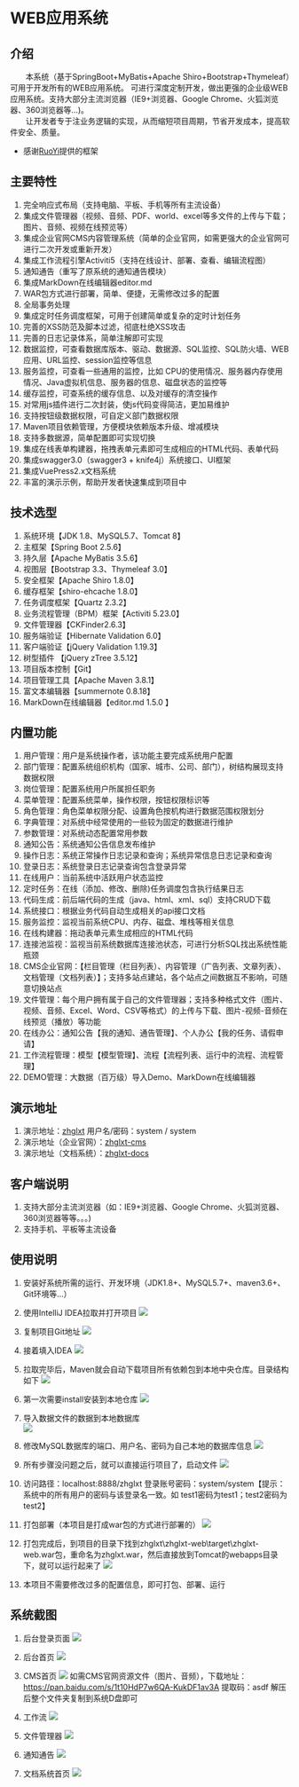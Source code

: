 # WEB应用系统

## 介绍
&emsp;&emsp;本系统（基于SpringBoot+MyBatis+Apache Shiro+Bootstrap+Thymeleaf）可用于开发所有的WEB应用系统。
可进行深度定制开发，做出更强的企业级WEB应用系统。支持大部分主流浏览器（IE9+浏览器、Google Chrome、火狐浏览器、360浏览器等...)。  
&emsp;&emsp;让开发者专于注业务逻辑的实现，从而缩短项目周期，节省开发成本，提高软件安全、质量。

- 感谢[RuoYi](https://gitee.com/y_project/RuoYi "若依")提供的框架

## 主要特性
1. 完全响应式布局（支持电脑、平板、手机等所有主流设备）
2. 集成文件管理器（视频、音频、PDF、world、excel等多文件的上传与下载；图片、音频、视频在线预览等）
3. 集成企业官网CMS内容管理系统（简单的企业官网，如需更强大的企业官网可进行二次开发或重新开发）
4. 集成工作流程引擎Activiti5（支持在线设计、部署、查看、编辑流程图）
5. 通知通告（重写了原系统的通知通告模块）
6. 集成MarkDown在线编辑器editor.md
7. WAR包方式进行部署，简单、便捷，无需修改过多的配置
8. 全局事务处理
9. 集成定时任务调度框架，可用于创建简单或复杂的定时计划任务
10. 完善的XSS防范及脚本过滤，彻底杜绝XSS攻击
11. 完善的日志记录体系，简单注解即可实现
12. 数据监控，可查看数据库版本、驱动、数据源、SQL监控、SQL防火墙、WEB应用、URL监控、session监控等信息
13. 服务监控，可查看一些通用的监控，比如 CPU的使用情况、服务器内存使用情况、Java虚拟机信息、服务器的信息、磁盘状态的监控等
14. 缓存监控，可查系统的缓存信息、以及对缓存的清空操作
15. 对常用js插件进行二次封装，使js代码变得简洁，更加易维护
16. 支持按钮级数据权限，可自定义部门数据权限
17. Maven项目依赖管理，方便模块依赖版本升级、增减模块
18. 支持多数据源，简单配置即可实现切换
19. 集成在线表单构建器，拖拽表单元素即可生成相应的HTML代码、表单代码
20. 集成swagger3.0（swagger3 + knife4j）系统接口、UI框架
21. 集成VuePress2.x文档系统
22. 丰富的演示示例，帮助开发者快速集成到项目中

## 技术选型
1. 系统环境【JDK 1.8、MySQL5.7、Tomcat 8】
2. 主框架【Spring Boot 2.5.6】
3. 持久层【Apache MyBatis 3.5.6】
4. 视图层【Bootstrap 3.3、Thymeleaf 3.0】
5. 安全框架【Apache Shiro 1.8.0】
6. 缓存框架【shiro-ehcache 1.8.0】
7. 任务调度框架【Quartz 2.3.2】
8. 业务流程管理（BPM）框架【Activiti 5.23.0】
9. 文件管理器【CKFinder2.6.3】
10. 服务端验证【Hibernate Validation 6.0】
11. 客户端验证【jQuery Validation 1.19.3】
12. 树型插件 【jQuery zTree 3.5.12】
13. 项目版本控制【Git】
14. 项目管理工具【Apache Maven 3.8.1】
15. 富文本编辑器【summernote 0.8.18】
16. MarkDown在线编辑器【editor.md 1.5.0 】

## 内置功能
1.  用户管理：用户是系统操作者，该功能主要完成系统用户配置
2.  部门管理：配置系统组织机构（国家、城市、公司、部门），树结构展现支持数据权限
3.  岗位管理：配置系统用户所属担任职务
4.  菜单管理：配置系统菜单，操作权限，按钮权限标识等
5.  角色管理：角色菜单权限分配、设置角色按机构进行数据范围权限划分
6.  字典管理：对系统中经常使用的一些较为固定的数据进行维护
7.  参数管理：对系统动态配置常用参数
8.  通知公告：系统通知公告信息发布维护
9.  操作日志：系统正常操作日志记录和查询；系统异常信息日志记录和查询
10. 登录日志：系统登录日志记录查询包含登录异常
11. 在线用户：当前系统中活跃用户状态监控
12. 定时任务：在线（添加、修改、删除)任务调度包含执行结果日志
13. 代码生成：前后端代码的生成（java、html、xml、sql）支持CRUD下载 
14. 系统接口：根据业务代码自动生成相关的api接口文档
15. 服务监控：监视当前系统CPU、内存、磁盘、堆栈等相关信息
16. 在线构建器：拖动表单元素生成相应的HTML代码
17. 连接池监视：监视当前系统数据库连接池状态，可进行分析SQL找出系统性能瓶颈
18. CMS企业官网：【栏目管理（栏目列表）、内容管理（广告列表、文章列表）、文档管理（文档列表）】；支持多站点建站，各个站点之间数据互不影响，可随意切换站点
19. 文件管理：每个用户拥有属于自己的文件管理器；支持多种格式文件（图片、视频、音频、Excel、Word、CSV等格式）的上传与下载、图片-视频-音频在线预览（播放）等功能
20. 在线办公：通知公告【我的通知、通告管理】、个人办公【我的任务、请假申请】
21. 工作流程管理：模型【模型管理】、流程【流程列表、运行中的流程、流程管理】
22. DEMO管理：大数据（百万级）导入Demo、MarkDown在线编辑器

## 演示地址
1. 演示地址：[zhglxt](http://1.117.224.178:8080/zhglxt "WEB应用系统") 用户名/密码：system / system
2. 演示地址（企业官网）：[zhglxt-cms](http://1.117.224.178:8080/zhglxt/cms/index.html "企业官网")
3. 演示地址（文档系统）：[zhglxt-docs](http://1.117.224.178:88/zhglxt-docs "文档系统")

## 客户端说明
1.  支持大部分主流浏览器（如：IE9+浏览器、Google Chrome、火狐浏览器、360浏览器等等。。。)
2.  支持手机、平板等主流设备

## 使用说明
1. 安装好系统所需的运行、开发环境（JDK1.8+、MySQL5.7+、maven3.6+、Git环境等...）
2. 使用IntelliJ IDEA拉取并打开项目
![](https://dlsdys-gz.oss-cn-guangzhou.aliyuncs.com/zhglxt/helpImages/sys/1.jpg?versionId=CAEQDRiBgICrx._C0xciIGY5YjU5ZjI3ZmY4NDQxMjRhZjRjMmE0YmQxNDM5Y2E0)

3. 复制项目Git地址
![](https://dlsdys-gz.oss-cn-guangzhou.aliyuncs.com/zhglxt/helpImages/sys/2.jpg?versionId=CAEQDRiBgMC26veB1BciIGQ5MzJhMDdkZTFlNjRjYjE5Y2VhZmVjZjBjNGQ0M2Q4)

4. 接着填入IDEA
![](https://dlsdys-gz.oss-cn-guangzhou.aliyuncs.com/zhglxt/helpImages/sys/3.jpg?versionId=CAEQDRiBgMD8t._C0xciIGJlNzQwY2Y2ZGRmZjQ0ZjI4YzVhMzU2YmIxMzNkYjE3)

5. 拉取完毕后，Maven就会自动下载项目所有依赖包到本地中央仓库。目录结构如下
![](https://dlsdys-gz.oss-cn-guangzhou.aliyuncs.com/zhglxt/helpImages/sys/4.jpg?versionId=CAEQDRiBgIC2wO_C0xciIDVjOTk0YmJjYzZiNDQzOTI5M2ExM2QyMTRiZWU5MGY2)

6. 第一次需要install安装到本地仓库
![](https://dlsdys-gz.oss-cn-guangzhou.aliyuncs.com/zhglxt/helpImages/sys/5.jpg?versionId=CAEQDRiBgMCkxu_C0xciIDI5MDQ3ZTE2YzIxYTRjN2NiZDA1YTI4NzIxMzE2OWI2)

7. 导入数据文件的数据到本地数据库  
![](https://dlsdys-gz.oss-cn-guangzhou.aliyuncs.com/zhglxt/helpImages/sys/11.jpg?versionId=CAEQDRiBgMCNooSC1BciIGUzNTVlZGUxNTQ3ZDRiNTdiMDQyMDExNDNhNWUyNTVl)

8. 修改MySQL数据库的端口、用户名、密码为自己本地的数据库信息
![](https://dlsdys-gz.oss-cn-guangzhou.aliyuncs.com/zhglxt/helpImages/sys/6.jpg?versionId=CAEQDRiBgMDi2O_C0xciIDUxMzY3ZTBmNTljZjQ3YTY5OTAwNDcyMjJiODhmZGQx)

9. 所有步骤没问题之后，就可以直接运行项目了，启动文件
![](https://dlsdys-gz.oss-cn-guangzhou.aliyuncs.com/zhglxt/helpImages/sys/7.jpg?versionId=CAEQDRiBgMDm2._C0xciIGZjNzdjNzlkNzZkYzQ5ZDViNzU5ZGU4YTNmNzM5YjE5)

10. 访问路径：localhost:8888/zhglxt  登录账号密码：system/system【提示：系统中的所有用户的密码与该登录名一致。如 test1密码为test1；test2密码为test2】

11. 打包部署（本项目是打成war包的方式进行部署的）
![](https://dlsdys-gz.oss-cn-guangzhou.aliyuncs.com/zhglxt/helpImages/sys/8.jpg?versionId=CAEQDRiBgICn1O_C0xciIGFjY2NmNmE2NTRhYzQzNjliYjk1ZTQ2NTY1YWM0OGM5)

12. 打包完成后，到项目的目录下找到zhglxt\zhglxt-web\target\zhglxt-web.war包，重命名为zhglxt.war，然后直接放到Tomcat的webapps目录下，就可以运行起来了
![](https://dlsdys-gz.oss-cn-guangzhou.aliyuncs.com/zhglxt/helpImages/sys/9.jpg?versionId=CAEQDRiBgICwze_C0xciIGUwOTYwNmE2ZWM2ODQzODZiZjZmYmRlYzI0ZTA0Mjg3)

13. 本项目不需要修改过多的配置信息，即可打包、部署、运行

## 系统截图
1. 后台登录页面
![](https://dlsdys-gz.oss-cn-guangzhou.aliyuncs.com/zhglxt/helpImages/sys/12.jpg?versionId=CAEQDRiBgMCMmpHl1BciIGI2ZTFlOTI3MjQ3NzRmMjA4YjQ1ZjM5ZjE0YTgxODBl)

2. 后台首页
![](https://dlsdys-gz.oss-cn-guangzhou.aliyuncs.com/zhglxt/helpImages/sys/13.jpg?versionId=CAEQDRiBgIDRtJHl1BciIDlkZWM4YzlmNzQxNjRmNzdiODEwNWE0OGVmNzUyZmY1)

3. CMS首页
![](https://dlsdys-gz.oss-cn-guangzhou.aliyuncs.com/zhglxt/helpImages/sys/14.jpg?versionId=CAEQDRiBgIDPr5Hl1BciIGZkNTdhMTBiN2ZkZjRiNzM4ZGVlYjc4YmYzZTQzYjBm)
如需CMS官网资源文件（图片、音频），下载地址：https://pan.baidu.com/s/1t10HdP7w6QA-KukDF1av3A  提取码：asdf 解压后整个文件夹复制到系统D盘即可

4. 工作流
![](https://dlsdys-gz.oss-cn-guangzhou.aliyuncs.com/zhglxt/helpImages/sys/15.jpg?versionId=CAEQDRiBgMDUppHl1BciIDIwZGE2Y2U0OWZhZjRkMWFhNzAzNzc1NGUwZGZmMzA3)

5. 文件管理器
![](https://dlsdys-gz.oss-cn-guangzhou.aliyuncs.com/zhglxt/helpImages/sys/16.jpg?versionId=CAEQDRiBgMCVoJHl1BciIGFlNWU3M2E4ZmExMjRjZGU4YzM4ZWMyOTRmNzE2YjVk)

6. 通知通告
![](https://dlsdys-gz.oss-cn-guangzhou.aliyuncs.com/zhglxt/helpImages/sys/17.jpg?versionId=CAEQDRiBgMD_sJHl1BciIDEzMDJlN2I3ZTJiNTQwMjdiZDJiYTlkZjAyOGMxNDI2)

7. 文档系统首页
![](https://dlsdys-gz.oss-cn-guangzhou.aliyuncs.com/zhglxt/helpImages/sys/18.jpg?versionId=CAEQEBiBgIC4rOPK6BciIDE1MmZmMTkwY2IyMDQ5YWE5OTc0MTQ4ZTdkZDM4ZGNi)
